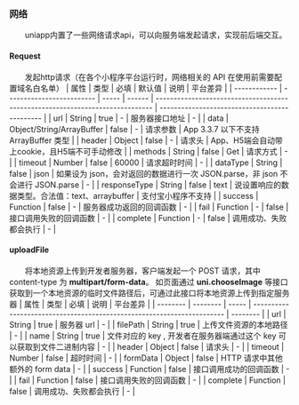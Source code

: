 ### 网络
&emsp;&emsp;uniapp内置了一些网络请求api，可以向服务端发起请求，实现前后端交互。
#### Request
&emsp;&emsp;发起http请求（在各个小程序平台运行时，网络相关的 API 在使用前需要配置域名白名单）
| 属性         | 类型                      | 必填  | 默认值 | 说明                                                                          | 平台差异                                      |
| ------------ | ------------------------- | ----- | ------ | ----------------------------------------------------------------------------- | --------------------------------------------- |
| url          | String                    | true  | -      | 服务器接口地址                                                                | -                                             |
| data         | Object/String/ArrayBuffer | false | -      | 请求参数                                                                      | App 3.3.7 以下不支持 ArrayBuffer 类型         |
| header       | Object                    | false | -      | 请求头                                                                        | App、H5端会自动带上cookie，且H5端不可手动修改 |
| methods      | String                    | false | Get    | 请求方式                                                                      | -                                             |
| timeout      | Number                    | false | 60000  | 请求超时时间                                                                  | -                                             |
| dataType     | String                    | false | json   | 如果设为 json，会对返回的数据进行一次 JSON.parse，非 json 不会进行 JSON.parse | -                                             |
| responseType | String                    | false | text   | 说设置响应的数据类型。合法值：text、arraybuffer                               | 支付宝小程序不支持                            |
| success      | Function                  | false | -      | 服务器成功返回的回调函数                                                      | -                                             |
| fail         | Function                  | -     | false  | 接口调用失败的回调函数                                                        | -                                             |
| complete     | Function                  | -     | false  | 调用成功、失败都会执行                                                        | -                                             |

#### uploadFile
&emsp;&emsp;将本地资源上传到开发者服务器，客户端发起一个 POST 请求，其中 content-type 为 **multipart/form-data**。 如页面通过 **uni.chooseImage** 等接口获取到一个本地资源的临时文件路径后，可通过此接口将本地资源上传到指定服务器
| 属性     | 类型     | 必填  | 说明                                                                   | 平台差异 |
| -------- | -------- | ----- | ---------------------------------------------------------------------- | -------- |
| url      | String   | true  | 服务器 url                                                             | -        |
| filePath | String   | true  | 上传文件资源的本地路径                                                 | -        |
| name     | String   | true  | 文件对应的 key , 开发者在服务器端通过这个 key 可以获取到文件二进制内容 | -        |
| header   | Object   | false | 请求头                                                                 | -        |
| timeout  | Number   | false | 超时时间                                                               | -        |
| formData | Object   | false | HTTP 请求中其他额外的 form data                                        | -        |
| success  | Function | false | 接口调用成功的回调函数                                                 | -        |
| fail     | Function | false | 接口调用失败的回调函数                                                 | -        |
| complete | Function | false | 调用成功、失败都会执行                                                 | -        |
